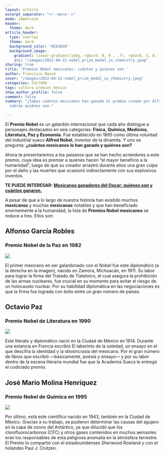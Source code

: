 ```yaml
---
layout: article
excerpt_separator: "<!--more-->"
mode: immersive
header:
  theme: dark
article_header:
  type: overlay
  theme: dark
  background_color: "#203028"
  background_image:
    gradient: linear-gradient(1deg, rgba(0, 0, 0 , .7), rgba(8, 3, 8, .9))
    src: "/images/2022-04-22-nobel_prize_medal_in_chemistry.jpeg"
sharing: true
title: 'Premios Nobel mexicanos: cuántos y quiénes son '
author: Francisco Massé
cover: "/images/2022-04-22-nobel_prize_medal_in_chemistry.jpeg"
categories: CULTURA
tags: cultura premios mexico
show_author_profile: false
comment: false
summary: "¿Sabes cuántos mexicanos han ganado el premio creado por Alfred Nobel? Aquí
  sabrás quiénes son."

---
```

El **Premio Nobel** es un galardón internacional que cada año distingue a personajes destacados en seis categorías: **Física, Química, Medicina, Literatura, Paz y Economía**. Fue establecido en 1895 como última voluntad del industrial sueco **Alfred Nobel**, inventor de la dinamita. Y uno se pregunta: **¿cuántos mexicanos lo han ganado y quiénes son?**

Ahora te presentaremos a los paisanos que se han hecho acreedores a este premio, cuya idea es premiar a quienes hacen “el mayor beneficio a la humanidad”, luego de que su creador arrastró durante años una gran culpa por el daño y las muertes que ocasionó indirectamente con sus explosivos inventos.

**TE PUEDE INTERESAR:** [**Mexicanos ganadores del Oscar: quiénes son y cuántos ganaron.**](https://blog.tonoysumariachi.com/mexicanisimos/2022/04/27/mexicanos-ganadores-del-oscar-quienes-son-y-cuantos-ganaron.html)

A pesar de que a lo largo de nuestra historia han existido muchos **mexicanos** y muchas **mexicanas** notables y que han beneficiado enormemente a la humanidad, la lista de **Premios Nobel mexicanos** se reduce a tres. Ellos son:

## Alfonso García Robles

### Premio Nobel de la Paz en 1982

![](https://upload.wikimedia.org/wikipedia/commons/thumb/3/32/George_Rathjens_%28V.S.%29_en_%28rechts%29_de_voormalig_minister_van_buitenlandse_zaken_%2C_Bestanddeelnr_931-8254.jpg/1280px-George_Rathjens_%28V.S.%29_en_%28rechts%29_de_voormalig_minister_van_buitenlandse_zaken_%2C_Bestanddeelnr_931-8254.jpg)

El primer mexicano en ser galardonado con el Nobel fue este diplomático (a la derecha en la imagen), nacido en Zamora, Michoacán, en 1911. Su labor para lograr la firma del Tratado de Tlatelolco, el cual asegura la prohibición de las armas nucleares, fue crucial en su momento para evitar el riesgo de un holocausto nuclear. Por su habilidad diplomática en las negociaciones es que la firma fue lograda con éxito entre un gran número de países.

## Octavio Paz

### Premio Nobel de Literatura en 1990

![](https://upload.wikimedia.org/wikipedia/commons/e/e8/Octavio_Paz_1984.jpg)

Este literato y diplomático nació en la Ciudad de México en 1914. Durante una estancia en Francia escribió El laberinto de la soledad, un ensayo en el que descifra la identidad y la idiosincrasia del mexicano. Por el gran número de libros que escribió —básicamente, poesía y ensayo— y por su labor dentro de la escena literaria mundial fue que la Academia Sueca le entregó el codiciado premio.

## José Mario Molina Henríquez

### Premio Nobel de Química en 1995

![](https://upload.wikimedia.org/wikipedia/commons/thumb/8/8a/Mario_Molina_1c389_8385_%28cropped%29.jpg/897px-Mario_Molina_1c389_8385_%28cropped%29.jpg)

Por último, está este científico nacido en 1943, también en la Ciudad de México. Gracias a su trabajo, se pudieron determinar las causas del agujero en la capa de ozono del Antártico, ya que dilucidó que los clorofluorocarbonos (CFC) y otros gases contenidos en muchos aerosoles eran los responsables de esta peligrosa anomalía en la atmósfera terrestre. El Premio lo compartió con el estadounidenses Sherwood Rowland y con el holandés Paul J. Crutzen.